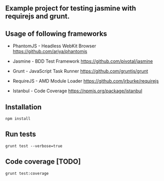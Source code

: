 Example project for testing jasmine with requirejs and grunt.
-----------------------------------------

## Usage of following frameworks

* PhantomJS - Headless WebKit Browser
https://github.com/ariya/phantomjs

* Jasmine - BDD Test Framework
https://github.com/pivotal/jasmine

* Grunt - JavaScript Task Runner
https://github.com/gruntjs/grunt

* RequireJS - AMD Module Loader
https://github.com/jrburke/requirejs

* Istanbul - Code Coverage
https://npmjs.org/package/istanbul

## Installation

```
npm install
```

## Run tests

```
grunt test --verbose=true
```

## Code coverage [TODO]

```
grunt test:coverage
```

